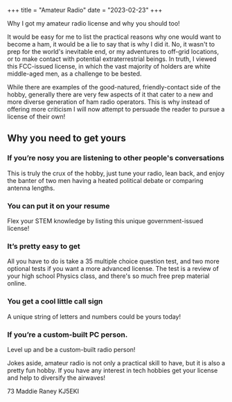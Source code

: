 +++
title = "Amateur Radio"
date = "2023-02-23"
+++

Why I got my amateur radio license and why you should too!
<!--more-->

It would be easy for me to list the practical reasons why one would want to become a ham, it would be a lie to say that is why I did it. No, it wasn't to prep for the world's inevitable end, or my adventures to off-grid locations, or to make contact with potential extraterrestrial beings. In truth, I viewed this FCC-issued license, in which the vast majority of holders are white middle-aged men, as a challenge to be bested. 

While there are examples of the good-natured, friendly-contact side of the hobby, generally there are very few aspects of it that cater to a new and more diverse generation of ham radio operators. This is why instead of offering more criticism I will now attempt to persuade the reader to pursue a license of their own! 

## Why you need to get yours

### If you’re nosy you are listening to other people's conversations

This is truly the crux of the hobby, just tune your radio, lean back, and enjoy the banter of two men having a heated political debate or comparing antenna lengths. 

### You can put it on your resume

Flex your STEM knowledge by listing this unique government-issued license! 

### It’s pretty easy to get 

All you have to do is take a 35 multiple choice question test, and two more optional tests if you want a more advanced license. The test is a review of your high school Physics class, and there's so much free prep material online. 

### You get a cool little call sign

A unique string of letters and numbers could be yours today!

### If you’re a custom-built PC person.

Level up and be a custom-built radio person! 

Jokes aside, amateur radio is not only a practical skill to have, but it is also a pretty fun hobby. If you have any interest in tech hobbies get your license and help to diversify the airwaves! 

73
Maddie Raney KJ5EKI


